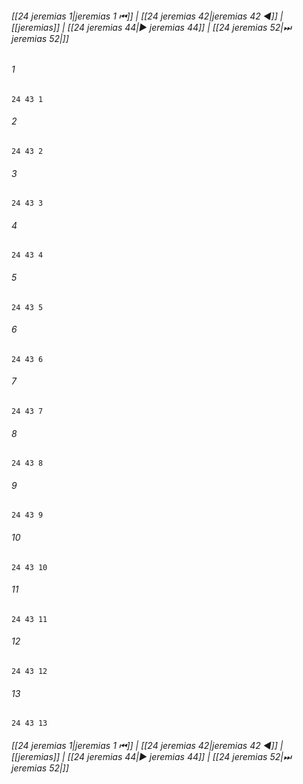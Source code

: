 
###### [[24 jeremias 1|jeremias 1 ⏮]] | [[24 jeremias 42|jeremias 42 ◀]] | [[jeremias]] | [[24 jeremias 44|▶ jeremias 44]] | [[24 jeremias 52|⏭ jeremias 52|]]

###### 1
``` verse
24 43 1 
```
###### 2
``` verse
24 43 2 
```
###### 3
``` verse
24 43 3 
```
###### 4
``` verse
24 43 4 
```
###### 5
``` verse
24 43 5 
```
###### 6
``` verse
24 43 6 
```
###### 7
``` verse
24 43 7 
```
###### 8
``` verse
24 43 8 
```
###### 9
``` verse
24 43 9 
```
###### 10
``` verse
24 43 10 
```
###### 11
``` verse
24 43 11 
```
###### 12
``` verse
24 43 12 
```
###### 13
``` verse
24 43 13 
```

###### [[24 jeremias 1|jeremias 1 ⏮]] | [[24 jeremias 42|jeremias 42 ◀]] | [[jeremias]] | [[24 jeremias 44|▶ jeremias 44]] | [[24 jeremias 52|⏭ jeremias 52|]]

